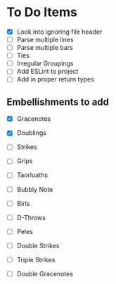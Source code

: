 # To Do Items

- [x] Look into ignoring file header
- [ ] Parse multiple lines 
- [ ] Parse multiple bars 
- [ ] Ties
- [ ] Irregular Groupings
- [ ] Add ESLint to project
- [ ] Add in proper return types 

## Embellishments to add

- [x] Gracenotes
- [x] Doublings
- [ ] Strikes
- [ ] Grips
- [ ] Taorluaths
- [ ] Bubbly Note
- [ ] Birls
- [ ] D-Throws
- [ ] Peles
- [ ] Double Strikes
- [ ] Triple Strikes
- [ ] Double Gracenotes

